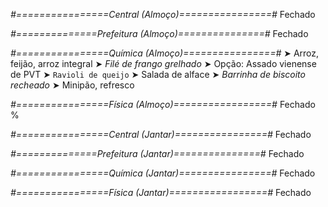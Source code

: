 
*#================Central (Almoço)================#*
Fechado

*#==============Prefeitura (Almoço)===============#*
Fechado

*#================Química (Almoço)================#*
➤ Arroz, feijão, arroz integral
➤ *Filé de frango grelhado*
➤ Opção: Assado vienense de PVT
➤ `Ravioli de queijo`
➤ Salada de alface 
➤ *Barrinha de biscoito recheado*
➤ Minipão, refresco

*#================Física (Almoço)=================#*
Fechado
%

*#================Central (Jantar)================#*
Fechado

*#==============Prefeitura (Jantar)===============#*
Fechado

*#================Química (Jantar)================#*
Fechado

*#================Física (Jantar)=================#*
Fechado
